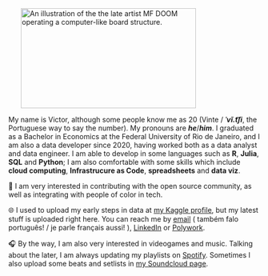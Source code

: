 <img align="top" height="200" style="margin-left: 25px" alt="An illustration of the the late artist MF DOOM operating a computer-like board structure." src="https://media.giphy.com/media/v1.Y2lkPTc5MGI3NjExNzVjZWNhMmI1NmM5ODk3YWVlNTNkN2VhOTE1ZDVhN2I5NTk4YWNhYyZjdD1n/9uITwFum2zFg9fBHYU/giphy.gif" width="350"/>


My name is Victor, although some people know me as 20 (Vinte / ***ˈvĩ.t͡ʃi***, the Portuguese way to say the number). My pronouns are ***he***/***him***. I graduated as a Bachelor in Economics at the Federal University of Rio de Janeiro, and I am also a data developer since 2020, having worked both as a data analyst and data engineer. I am able to develop in some languages such as **R**, **Julia**, **SQL** and **Python**; I am also comfortable with some skills which include **cloud computing**, **Infrastrucure as Code**, **spreadsheets** and **data viz**.  

🧩 I am very interested in contributing with the open source community, as well as integrating with people of color in tech.

🌐 I used to upload my early steps in data at [my Kaggle profile](https://kaggle.com/victorcvriano), but my latest stuff is uploaded right here. You can reach me by [email](mailto:victorcvriano@gmail.com) ( também falo português! / je parle français aussi! ), [LinkedIn](https://linkedin.com/in/victorcvriano) or [Polywork](poly.work/victorcvriano).

🎧 By the way, I am also very interested in videogames and music. Talking about the later, I am always updating my playlists on [Spotify](https://open.spotify.com/user/victorcvriano). Sometimes I also upload some beats and setlists in [my Soundcloud page](https://soundcloud.com/20do100tro).
